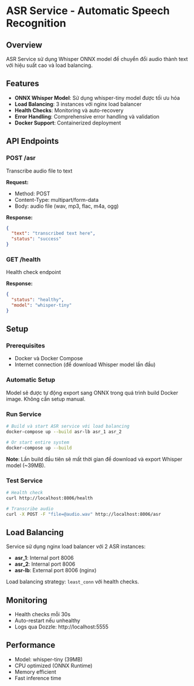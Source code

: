 # ASR Service - Automatic Speech Recognition

## Overview

ASR Service sử dụng Whisper ONNX model để chuyển đổi audio thành text với hiệu suất cao và load balancing.

## Features

- **ONNX Whisper Model**: Sử dụng whisper-tiny model được tối ưu hóa
- **Load Balancing**: 3 instances với nginx load balancer
- **Health Checks**: Monitoring và auto-recovery
- **Error Handling**: Comprehensive error handling và validation
- **Docker Support**: Containerized deployment

## API Endpoints

### POST /asr
Transcribe audio file to text

**Request:**
- Method: POST
- Content-Type: multipart/form-data
- Body: audio file (wav, mp3, flac, m4a, ogg)

**Response:**
```json
{
  "text": "transcribed text here",
  "status": "success"
}
```

### GET /health
Health check endpoint

**Response:**
```json
{
  "status": "healthy",
  "model": "whisper-tiny"
}
```

## Setup

### Prerequisites
- Docker và Docker Compose
- Internet connection (để download Whisper model lần đầu)

### Automatic Setup
Model sẽ được tự động export sang ONNX trong quá trình build Docker image. Không cần setup manual.

### Run Service
```bash
# Build và start ASR service với load balancing
docker-compose up --build asr-lb asr_1 asr_2

# Or start entire system
docker-compose up --build
```

**Note**: Lần build đầu tiên sẽ mất thời gian để download và export Whisper model (~39MB).

### Test Service
```bash
# Health check
curl http://localhost:8006/health

# Transcribe audio
curl -X POST -F "file=@audio.wav" http://localhost:8006/asr
```

## Load Balancing

Service sử dụng nginx load balancer với 2 ASR instances:
- **asr_1**: Internal port 8006
- **asr_2**: Internal port 8006
- **asr-lb**: External port 8006 (nginx)

Load balancing strategy: `least_conn` với health checks.

## Monitoring

- Health checks mỗi 30s
- Auto-restart nếu unhealthy
- Logs qua Dozzle: http://localhost:5555

## Performance

- Model: whisper-tiny (39MB)
- CPU optimized (ONNX Runtime)
- Memory efficient
- Fast inference time

